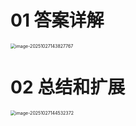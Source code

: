 # 01 答案详解

<img src="https://cvp.oss-cn-shanghai.aliyuncs.com/202510271438974.png" alt="image-20251027143827767" style="zoom:50%;" />



# 02 总结和扩展

<img src="https://cvp.oss-cn-shanghai.aliyuncs.com/202510271445445.png" alt="image-20251027144532372" style="zoom:50%;" />

